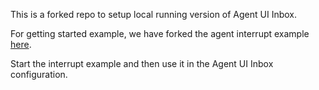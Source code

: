 This is a forked repo to setup local running version of Agent UI Inbox.

For getting started example, we have forked the agent interrupt example [here](https://github.com/scchengaiah/agent-inbox-langgraph-example-forked).

Start the interrupt example and then use it in the Agent UI Inbox configuration.
